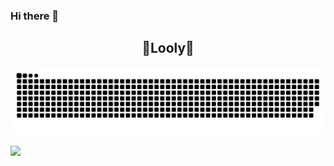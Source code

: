 ### Hi there 👋

<h2 align="center">💈Looly💈</h2>

![](https://raw.githubusercontent.com/looly/looly/output/github-contribution-grid-snake.svg)


![](https://github-readme-activity-graph.cyclic.app/graph?username=looly&theme=vue)

